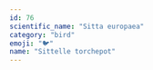 ```yaml
---
id: 76
scientific_name: "Sitta europaea"
category: "bird"
emoji: "🐦"
name: "Sittelle torchepot"
---
```

